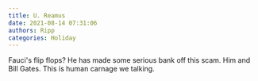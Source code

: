 ```yaml
---
title: U. Reamus
date: 2021-08-14 07:31:06
authors: Ripp
categories: Holiday
---
```


 Fauci's flip flops? He has made some serious bank off this scam. Him and Bill Gates. This is human carnage we talking.